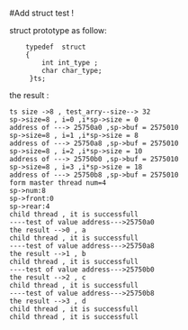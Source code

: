 #Add struct test !

struct prototype as follow:

		typedef  struct
    	{
        	int int_type ;
        	char char_type;
   		 }ts;

the result :

	ts size ->8 , test_arry--size--> 32 
	sp->size=8 , i=0 ,i*sp->size = 0 
	address of ---> 25750a0 ,sp->buf = 2575010 
	sp->size=8 , i=1 ,i*sp->size = 8 
	address of ---> 25750a8 ,sp->buf = 2575010 
	sp->size=8 , i=2 ,i*sp->size = 10 
	address of ---> 25750b0 ,sp->buf = 2575010 
	sp->size=8 , i=3 ,i*sp->size = 18 
	address of ---> 25750b8 ,sp->buf = 2575010 
	form master thread num=4 
	sp->num:8
	sp->front:0 
	sp->rear:4 
	child thread , it is successfull 
	----test of value address--->25750a0  
	the result -->0 , a 
	child thread , it is successfull 
	----test of value address--->25750a8  
	the result -->1 , b 
	child thread , it is successfull 
	----test of value address--->25750b0  
	the result -->2 , c 
	child thread , it is successfull 
	----test of value address--->25750b8  
	the result -->3 , d 
	child thread , it is successfull 
	child thread , it is successfull 

